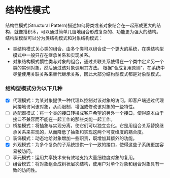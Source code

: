 # 结构性模式

结构性模式(Structural Pattern)描述如何将类或者对象结合在一起形成更大的结构，就像搭积木，可以通过简单几亩地组合形成复杂的、功能更为强大的结构。
结构型模型可以分为类结构模式和对象结构模式：
- 类结构模式关心类的组合，由多个类可以组合成一个更大的系统，在类结构型模式中一般只存在继承关系和实现关系。
- 对象结构模式惯性类与对象的组合，通过关联关系使得在一个类中定义另一个类的实例对象，然后通过该对象调用其方法。 
  根据"合成复用原则"，在系统中尽量使用关联关系来替代继承关系，因此大部分结构型模式都是对象型模式。

### 结构型模式分为以下几种
- [x] 代理模式：为某对象提供一种代理以控制对该对象的访问。即客户端通过代理间接地访问该对象，从而限制、增强或修改该对象的一些特性。
- [ ] 适配器模式：将一个类的接口转换成客户希望的另外一个接口，使得原本由于接口不兼容而不能在一起工作的那些类能一起工作。
- [ ] 桥接模式：将抽象与实现分离，使它们可以独立变化。它是用组合关系替换继承关系来实现的，从而降低了抽象和实现这两个可变维度的耦合度。
- [ ] 装饰模式：动态地给对象增加一些职责，既增加其额外的功能。
- [x] 外观模式：为多个复杂的子系统提供一个一致的接口，使得这些子系统更加容易被访问。
- [ ] 享元模式：运用共享技术来有效地支持大量细粒度对象的复用。
- [ ] 组合模式：将对象组合成树状层次结构，使用户对单个对象和组合对象具有一致的访问性。